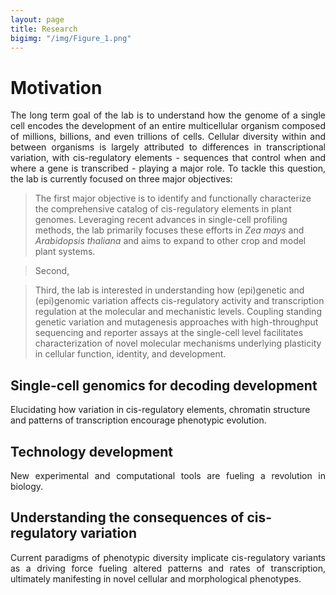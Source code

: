 ```yaml
---
layout: page
title: Research
bigimg: "/img/Figure_1.png"
---
```


# Motivation

<p align="justify">
The long term goal of the lab is to understand how the genome of a single cell encodes the development of an entire multicellular organism composed of millions, billions, and even trillions of cells. Cellular diversity within and between organisms is largely attributed to differences in transcriptional variation, with cis-regulatory elements - sequences that control when and where a gene is transcribed - playing a major role. To tackle this question, the lab is currently focused on three major objectives:</p>

> The first major objective is to identify and functionally characterize the comprehensive catalog of cis-regulatory elements in plant genomes. Leveraging recent advances in single-cell profiling methods, the lab primarily focuses these efforts in *Zea mays* and *Arabidopsis thaliana* and aims to expand to other crop and model plant systems.

> Second,

> Third, the lab is interested in understanding how (epi)genetic and (epi)genomic variation affects cis-regulatory activity and transcription regulation at the molecular and mechanistic levels. Coupling standing genetic variation and mutagenesis approaches with high-throughput sequencing and reporter assays at the single-cell level facilitates characterization of novel molecular mechanisms underlying plasticity in cellular function, identity, and development.

## Single-cell genomics for decoding development
<p align="justify">

Elucidating how variation in cis-regulatory elements, chromatin structure and patterns of transcription encourage phenotypic evolution. </p>

## Technology development
<p align="justify">
New experimental and computational tools are fueling a revolution in biology.
</p>

## Understanding the consequences of cis-regulatory variation
<p align="justify">
Current paradigms of phenotypic diversity implicate cis-regulatory variants as a driving force fueling altered patterns and rates of transcription, ultimately manifesting in novel cellular and morphological phenotypes.

</p>
